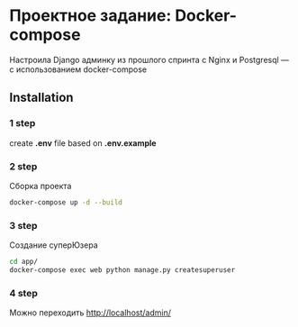 # Проектное задание: Docker-compose

Настроила Django админку из прошлого спринта с Nginx и Postgresql — с использованием docker-compose

## Installation
### 1 step

create **.env** file based on **.env.example**<br>

### 2 step
Сборка проекта
```bash
docker-compose up -d --build
```

### 3 step
Создание суперЮзера
```bash
cd app/
docker-compose exec web python manage.py createsuperuser
```
### 4 step
Можно переходить [http://localhost/admin/](http://localhost/admin/)